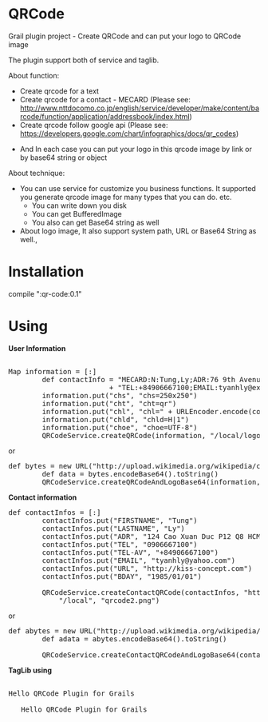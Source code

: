 QRCode
======

Grail plugin project - Create QRCode and can put your logo to QRCode image

The plugin support both of service and taglib. 

About function:

- Create qrcode for a text
- Create qrcode for a contact - MECARD (Please see: http://www.nttdocomo.co.jp/english/service/developer/make/content/barcode/function/application/addressbook/index.html)
- Create qrcode follow google api (Please see: https://developers.google.com/chart/infographics/docs/qr_codes)

* And In each case you can put your logo in this qrcode image by link or by base64 string or object

About technique:

- You can use service for customize you business functions. It supported you generate qrcode image for many types that you can do. etc.
   + You can write down you disk
   + You can get BufferedImage
   + You also can get Base64 string as well
- About logo image, It also support system path, URL or Base64 String as well.,


Installation
===
compile ":qr-code:0.1"

Using
===

<b>User Information</b>

<pre>

Map information = [:]
        def contactInfo = "MECARD:N:Tung,Ly;ADR:76 9th Avenue, 4th Floor, New York, NY 10011;"\
                        + "TEL:+84906667100;EMAIL:tyanhly@example.com;;"
        information.put("chs", "chs=250x250")
        information.put("cht", "cht=qr")
        information.put("chl", "chl=" + URLEncoder.encode(contactInfo))
        information.put("chld", "chld=H|1")
        information.put("choe", "choe=UTF-8")
        QRCodeService.createQRCode(information, "/local/logo.jpg", "/local", "qrcode.png")
</pre>

or

<pre>
def bytes = new URL("http://upload.wikimedia.org/wikipedia/commons/5/51/Google.png").getBytes()
        def data = bytes.encodeBase64().toString()
        QRCodeService.createQRCodeAndLogoBase64(information, data, "/local", "google.png" )
</pre>
<b>Contact information</b>

<pre>
def contactInfos = [:]
        contactInfos.put("FIRSTNAME", "Tung")
        contactInfos.put("LASTNAME", "Ly")
        contactInfos.put("ADR", "124 Cao Xuan Duc P12 Q8 HCM")
        contactInfos.put("TEL", "0906667100")
        contactInfos.put("TEL-AV", "+84906667100")
        contactInfos.put("EMAIL", "tyanhly@yahoo.com")
        contactInfos.put("URL", "http://kiss-concept.com")
        contactInfos.put("BDAY", "1985/01/01")
        
        QRCodeService.createContactQRCode(contactInfos, "http://upload.wikimedia.org/wikipedia/commons/5/51/Google.png", \
            "/local", "qrcode2.png")
</pre>

or

<pre>
def abytes = new URL("http://upload.wikimedia.org/wikipedia/commons/5/51/Google.png").getBytes()
        def adata = abytes.encodeBase64().toString()

        QRCodeService.createContactQRCodeAndLogoBase64(contactInfos, dataa, "/local", "ibm.png" )
</pre>

<b>TagLib using</b>
<pre>

<qrcode:text>Hello QRCode Plugin for Grails</qrcode:text>
<qrcode:text
   logoLink="http://upload.wikimedia.org/wikipedia/commons/5/51/Google.png">
   Hello QRCode Plugin for Grails
</qrcode:text>

<qrcode:google information="${information}" />
<qrcode:google information="${information}"
    logoLink="http://upload.wikimedia.org/wikipedia/commons/5/51/Google.png" />

<qrcode:contact contactInfos="${contactInfos}" />
<qrcode:contact contactInfos="${contactInfos}" 
    logoLink="http://upload.wikimedia.org/wikipedia/commons/5/51/Google.png"/>

</pre>


